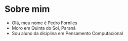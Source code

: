 # Sobre mim
- Olá, meu nome é Pedro Forniles
- Moro em Quinta do Sol, Paraná
- Sou aluno da diciplina em Pensamento Computacional
